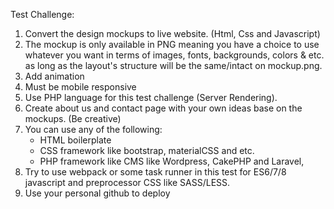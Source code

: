 Test Challenge:
1. Convert the design mockups to live website. (Html, Css and Javascript)
2. The mockup is only available in PNG meaning you have a choice to use 
    whatever you want in terms of images, fonts, backgrounds, colors & etc. as 
    long as the layout's structure will be the same/intact on mockup.png.
3. Add animation
4. Must be mobile responsive
4. Use PHP language for this test challenge (Server Rendering). 
5. Create about us and contact page with your own ideas base on the mockups. (Be creative)
6. You can use any of the following:
    - HTML boilerplate     
    - CSS framework like bootstrap, materialCSS and etc.     
    - PHP framework like CMS like Wordpress, CakePHP and Laravel,
7. Try to use webpack or some task runner in this test for ES6/7/8 javascript and preprocessor CSS like SASS/LESS.
8. Use your personal github to deploy
